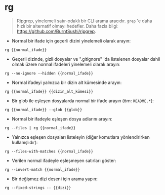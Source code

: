 # rg

> Ripgrep, yinelemeli satır-odaklı bir CLI arama aracıdır.
> `grep` 'e daha hızlı bir alternatif olmayı hedefler. 
> Daha fazla bilgi: <https://github.com/BurntSushi/ripgrep>.

- Normal bir ifade için geçerli dizini yinelemeli olarak arayın:

`rg {{normal_ifade}}`

- Geçerli dizinde, gizli dosyalar ve ".gitignore" 'da listelenen dosyalar dahil olmak üzere normal ifadeleri yinelemeli olarak arayın: 

`rg --no-ignore --hidden {{normal_ifade}}`

- Normal ifadeyi yalnızca bir dizin alt kümesinde arayın:

`rg {{normal_ifade}} {{dizin_alt_kümesi}}`

- Bir glob ile eşleşen dosyalarda normal bir ifade arayın (örn: `README.*`):

`rg {{normal_ifade}} --glob {{glob}}`

- Normal bir ifadeyle eşleşen dosya adlarını arayın:

`rg --files | rg {{normal_ifade}}`

- Yalnızca eşleşen dosyaları listeleyin (diğer komutlara yönlendirirken kullanışlıdır):

`rg --files-with-matches {{normal_ifade}}`

- Verilen normal ifadeyle eşleşmeyen satırları göster:

`rg --invert-match {{normal_ifade}}`

- Bir değişmez dizi deseni için arama yapın:

`rg --fixed-strings -- {{dizi}}`
